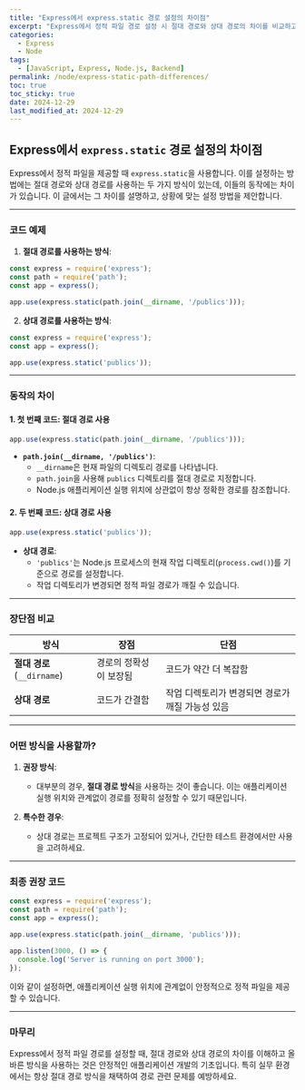 ```yaml
---
title: "Express에서 express.static 경로 설정의 차이점"
excerpt: "Express에서 정적 파일 경로 설정 시 절대 경로와 상대 경로의 차이를 비교하고, 상황에 따른 권장 사항을 알아봅니다."
categories:
  - Express
  - Node
tags:
  - [JavaScript, Express, Node.js, Backend]
permalink: /node/express-static-path-differences/
toc: true
toc_sticky: true
date: 2024-12-29
last_modified_at: 2024-12-29
---
```


## Express에서 `express.static` 경로 설정의 차이점

Express에서 정적 파일을 제공할 때 `express.static`을 사용합니다. 이를 설정하는 방법에는 절대 경로와 상대 경로를 사용하는 두 가지 방식이 있는데, 이들의 동작에는 차이가 있습니다. 이 글에서는 그 차이를 설명하고, 상황에 맞는 설정 방법을 제안합니다.

---

### 코드 예제
1. **절대 경로를 사용하는 방식**:

```javascript
const express = require('express');
const path = require('path');
const app = express();

app.use(express.static(path.join(__dirname, '/publics')));
```

2. **상대 경로를 사용하는 방식**:

```javascript
const express = require('express');
const app = express();

app.use(express.static('publics'));
```

---

### 동작의 차이

#### 1. **첫 번째 코드**: 절대 경로 사용
```javascript
app.use(express.static(path.join(__dirname, '/publics')));
```
- **`path.join(__dirname, '/publics')`**:
  - `__dirname`은 현재 파일의 디렉토리 경로를 나타냅니다.
  - `path.join`을 사용해 `publics` 디렉토리를 절대 경로로 지정합니다.
  - Node.js 애플리케이션 실행 위치에 상관없이 항상 정확한 경로를 참조합니다.

#### 2. **두 번째 코드**: 상대 경로 사용
```javascript
app.use(express.static('publics'));
```
- **상대 경로**:
  - `'publics'`는 Node.js 프로세스의 현재 작업 디렉토리(`process.cwd()`)를 기준으로 경로를 설정합니다.
  - 작업 디렉토리가 변경되면 정적 파일 경로가 깨질 수 있습니다.

---

### 장단점 비교

| 방식                        | 장점                                                 | 단점                                                    |
|-----------------------------|------------------------------------------------------|---------------------------------------------------------|
| **절대 경로** (`__dirname`) | 경로의 정확성이 보장됨                              | 코드가 약간 더 복잡함                                   |
| **상대 경로**               | 코드가 간결함                                         | 작업 디렉토리가 변경되면 경로가 깨질 가능성 있음         |

---

### 어떤 방식을 사용할까?

1. **권장 방식**:
   - 대부분의 경우, **절대 경로 방식**을 사용하는 것이 좋습니다. 이는 애플리케이션 실행 위치와 관계없이 경로를 정확히 설정할 수 있기 때문입니다.

2. **특수한 경우**:
   - 상대 경로는 프로젝트 구조가 고정되어 있거나, 간단한 테스트 환경에서만 사용을 고려하세요.

---

### 최종 권장 코드
```javascript
const express = require('express');
const path = require('path');
const app = express();

app.use(express.static(path.join(__dirname, 'publics')));

app.listen(3000, () => {
  console.log('Server is running on port 3000');
});
```
이와 같이 설정하면, 애플리케이션 실행 위치에 관계없이 안정적으로 정적 파일을 제공할 수 있습니다.

---

### 마무리

Express에서 정적 파일 경로를 설정할 때, 절대 경로와 상대 경로의 차이를 이해하고 올바른 방식을 사용하는 것은 안정적인 애플리케이션 개발의 기초입니다. 특히 실무 환경에서는 항상 절대 경로 방식을 채택하여 경로 관련 문제를 예방하세요.

